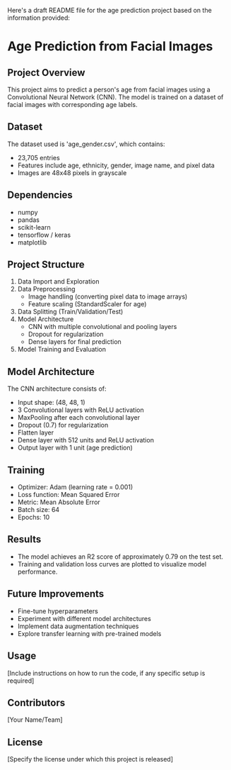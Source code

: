 Here's a draft README file for the age prediction project based on the information provided:

# Age Prediction from Facial Images

## Project Overview

This project aims to predict a person's age from facial images using a Convolutional Neural Network (CNN). The model is trained on a dataset of facial images with corresponding age labels.

## Dataset

The dataset used is 'age_gender.csv', which contains:
- 23,705 entries
- Features include age, ethnicity, gender, image name, and pixel data
- Images are 48x48 pixels in grayscale

## Dependencies

- numpy
- pandas
- scikit-learn
- tensorflow / keras
- matplotlib

## Project Structure

1. Data Import and Exploration
2. Data Preprocessing
   - Image handling (converting pixel data to image arrays)
   - Feature scaling (StandardScaler for age)
3. Data Splitting (Train/Validation/Test)
4. Model Architecture
   - CNN with multiple convolutional and pooling layers
   - Dropout for regularization
   - Dense layers for final prediction
5. Model Training and Evaluation

## Model Architecture

The CNN architecture consists of:
- Input shape: (48, 48, 1)
- 3 Convolutional layers with ReLU activation
- MaxPooling after each convolutional layer
- Dropout (0.7) for regularization
- Flatten layer
- Dense layer with 512 units and ReLU activation
- Output layer with 1 unit (age prediction)

## Training

- Optimizer: Adam (learning rate = 0.001)
- Loss function: Mean Squared Error
- Metric: Mean Absolute Error
- Batch size: 64
- Epochs: 10

## Results

- The model achieves an R2 score of approximately 0.79 on the test set.
- Training and validation loss curves are plotted to visualize model performance.

## Future Improvements

- Fine-tune hyperparameters
- Experiment with different model architectures
- Implement data augmentation techniques
- Explore transfer learning with pre-trained models

## Usage

[Include instructions on how to run the code, if any specific setup is required]

## Contributors

[Your Name/Team]

## License

[Specify the license under which this project is released]
